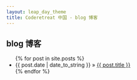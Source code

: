 ```yaml
---
layout: leap_day_theme
title: Coderetreat 中国 - blog 博客
---
```



## blog 博客

<ul class="posts">
    {% for post in site.posts %}
      <li><span>{{ post.date | date_to_string }}</span> &raquo; <a href="{{ post.url }}">{{ post.title }}</a></li>
    {% endfor %}
</ul>
